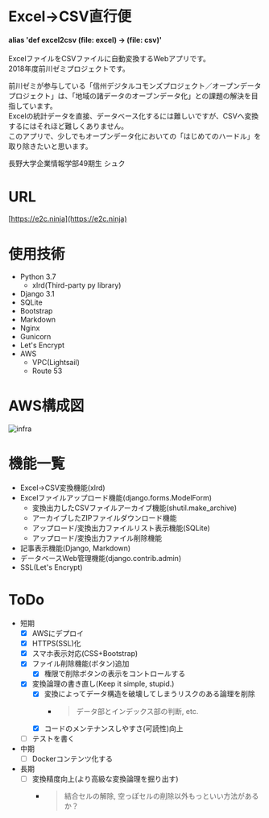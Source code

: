 # Excel->CSV直行便
#### alias 'def excel2csv (file: excel) -> (file: csv)'
ExcelファイルをCSVファイルに自動変換するWebアプリです。<br>
2018年度前川ゼミプロジェクトです。

前川ゼミが参与している「信州デジタルコモンズプロジェクト／オープンデータプロジェクト」は、「地域の諸データのオープンデータ化」との課題の解決を目指しています。<br>
Excelの統計データを直接、データベース化するには難しいですが、CSVへ変換するにはそれほど難しくありません。<br>
このアプリで、少しでもオープンデータ化においての「はじめてのハードル」を取り除きたいと思います。<br>

長野大学企業情報学部49期生 シュク


# URL
[https://e2c.ninja](https://e2c.ninja)

# 使用技術
- Python 3.7
  - xlrd(Third-party py library)
- Django 3.1
- SQLite
- Bootstrap
- Markdown
- Nginx
- Gunicorn
- Let's Encrypt
- AWS
  - VPC(Lightsail)
  - Route 53


# AWS構成図
![infra](https://e2c.ninja/static/infra.png)


# 機能一覧
- Excel->CSV変換機能(xlrd)
- Excelファイルアップロード機能(django.forms.ModelForm)
  - 変換出力したCSVファイルアーカイブ機能(shutil.make_archive)
  - アーカイブしたZIPファイルダウンロード機能
  - アップロード/変換出力ファイルリスト表示機能(SQLite)
  - アップロード/変換出力ファイル削除機能
- 記事表示機能(Django, Markdown)
- データベースWeb管理機能(django.contrib.admin)
- SSL(Let's Encrypt)


# ToDo
- 短期
  - [x] AWSにデプロイ
  - [x] HTTPS(SSL)化
  - [x] スマホ表示対応(CSS+Bootstrap)
  - [x] ファイル削除機能(ボタン)追加
    - [x] 権限で削除ボタンの表示をコントロールする
  - [x] 変換論理の書き直し(Keep it simple, stupid.)
    - [x] 変換によってデータ構造を破壊してしまうリスクのある論理を削除
      - > データ部とインデックス部の判断, etc.
    - [x] コードのメンテナンスしやすさ(可読性)向上
  - [ ] テストを書く
- 中期
  - [ ] Dockerコンテンツ化する
- 長期
  - [ ] 変換精度向上(より高級な変換論理を掘り出す)
    - > 結合セルの解除, 空っぽセルの削除以外もっといい方法があるか？
